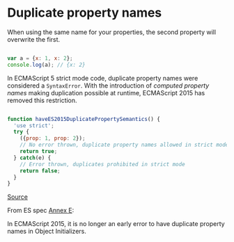 # Duplicate property names

When using the same name for your properties, the second property will overwrite the first.

```js

var a = {x: 1, x: 2};
console.log(a); // {x: 2}

```

In ECMAScript 5 strict mode code, duplicate property names were considered a `SyntaxError`.  With the introduction of *computed property names* making duplication possible at runtime, ECMAScript 2015 has removed this restriction.

```js

function haveES2015DuplicatePropertySemantics() {
  'use strict';
  try {
    ({prop: 1, prop: 2});
    // No error thrown, duplicate property names allowed in strict mode
    return true;
  } catch(e) {
    // Error thrown, duplicates prohibited in strict mode
    return false;
  }
}

```

[Source](https://developer.mozilla.org/ru/docs/Web/JavaScript/Reference/Operators/Object_initializer#Duplicate_property_names)

From ES spec [Annex E](http://www.ecma-international.org/ecma-262/6.0/#sec-additions-and-changes-that-introduce-incompatibilities-with-prior-editions):

In ECMAScript 2015, it is no longer an early error to have duplicate property names in Object Initializers.

